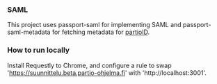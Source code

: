 ### SAML

This project uses passport-saml for implementing SAML and passport-saml-metadata for fetching metadata for [partioID](https://drive.google.com/file/d/187E0c7DVJJXl_WWCfNw9si3OAied6ov-/view).

### How to run locally

Install Requestly to Chrome, and configure a rule to swap 'https://suunnittelu.beta.partio-ohjelma.fi' with 'http://localhost:3001'.
